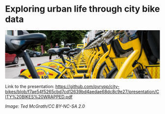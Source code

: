 # Exploring urban life through city bike data
![banner_image](banner.jpg)

Link to the presentation:
https://github.com/pyrypp/city-bikes/blob/f7ae54f5265cbd7cd12639bd4aedae68dc8c9e27/presentation/CITY%20BIKES%20WRAPPED.pdf

_Image: Ted McGrath/CC BY-NC-SA 2.0_
